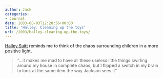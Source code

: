 ```yaml
---
author: Jack
categories:
- Journal
date: 2003-08-03T12:28:56+00:00
title: 'Halley: Cleaning up the toys'
url: /2003/halley-cleaning-up-the-toys/
---
```


[Halley Suitt][1] reminds me to think of the chaos surrounding children in a more positive light.
  


> "&#8230;it makes me mad to have all these useless little things swirling around my house in complete chaos, but I flipped a switch in my brain to look at the same item the way Jackson sees it"

 [1]: http://halleyscomment.blogspot.com/ "Halley's Comment"